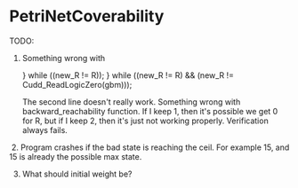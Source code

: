 # PetriNetCoverability

TODO: 
  1. Something wrong with 
 
      } while ((new_R != R)); 
      } while ((new_R != R) && (new_R != Cudd_ReadLogicZero(gbm)));
   
      The second line doesn't really work. Something wrong with backward_reachability function. If I keep 1, then it's possible we get 0 for R, but if I keep 2, then it's just not working properly. Verification always fails.
      
  2. Program crashes if the bad state is reaching the ceil. For example 15, and 15 is already the possible max state.
  
  3. What should initial weight be?
